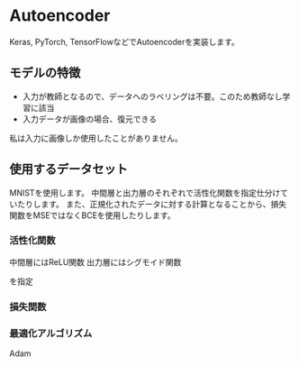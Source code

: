 # Autoencoder

Keras, PyTorch, TensorFlowなどでAutoencoderを実装します。

## モデルの特徴

- 入力が教師となるので、データへのラベリングは不要。このため教師なし学習に該当
- 入力データが画像の場合、復元できる

私は入力に画像しか使用したことがありません。

## 使用するデータセット

MNISTを使用します。
中間層と出力層のそれぞれで活性化関数を指定仕分けていたりします。
また、正規化されたデータに対する計算となることから、損失関数をMSEではなくBCEを使用したりします。

### 活性化関数

中間層にはReLU関数
出力層にはシグモイド関数

を指定

### 損失関数


### 最適化アルゴリズム

Adam


